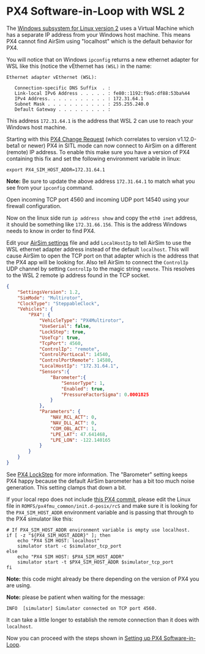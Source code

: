 # PX4 Software-in-Loop with WSL 2

The [Windows subsystem for Linux version
2](https://docs.microsoft.com/en-us/windows/wsl/install-win10) uses a Virtual Machine which has a
separate IP address from your Windows host machine. This means PX4 cannot find AirSim using
"localhost" which is the default behavior for PX4.

You will notice that on Windows `ipconfig` returns a new ethernet adapter for WSL like this (notice
the vEthernet has `(WSL)` in the name:

```plain
Ethernet adapter vEthernet (WSL):

   Connection-specific DNS Suffix  . :
   Link-local IPv6 Address . . . . . : fe80::1192:f9a5:df88:53ba%44
   IPv4 Address. . . . . . . . . . . : 172.31.64.1
   Subnet Mask . . . . . . . . . . . : 255.255.240.0
   Default Gateway . . . . . . . . . :
```

This address `172.31.64.1` is the address that WSL 2 can use to reach your Windows host machine.

Starting with this [PX4 Change
Request](https://github.com/PX4/PX4-Autopilot/commit/1719ff9892f3c3d034f2b44e94d15527ab09cec6)
(which correlates to version v1.12.0-beta1 or newer) PX4 in SITL mode can now connect to AirSim on a
different (remote) IP address.  To enable this make sure you have a version of PX4 containing this
fix and set the following environment variable in linux:

```shell
export PX4_SIM_HOST_ADDR=172.31.64.1
```

**Note:** Be sure to update the above address `172.31.64.1` to match what you see from your
`ipconfig` command.

Open incoming TCP port 4560 and incoming UDP port 14540 using your firewall configuration.

Now on the linux side run `ip address show` and copy the `eth0 inet` address, it should be something
like `172.31.66.156`.  This is the address Windows needs to know in order to find PX4.

Edit your [AirSim settings](settings.md) file and add `LocalHostIp` to tell AirSim to use the WSL
ethernet adapter address instead of the default `localhost`.  This will cause AirSim to open the TCP
port on that adapter which is the address that the PX4 app will be looking for.  Also tell AirSim
to connect the `ControlIp` UDP channel by setting `ControlIp` to the magic string `remote`.
This resolves to the WSL 2 remote ip address found in the TCP socket.

```json
{
    "SettingsVersion": 1.2,
    "SimMode": "Multirotor",
    "ClockType": "SteppableClock",
    "Vehicles": {
        "PX4": {
            "VehicleType": "PX4Multirotor",
            "UseSerial": false,
            "LockStep": true,
            "UseTcp": true,
            "TcpPort": 4560,
            "ControlIp": "remote",
            "ControlPortLocal": 14540,
            "ControlPortRemote": 14580,
            "LocalHostIp": "172.31.64.1",
            "Sensors":{
                "Barometer":{
                    "SensorType": 1,
                    "Enabled": true,
                    "PressureFactorSigma": 0.0001825
                }
            },
            "Parameters": {
                "NAV_RCL_ACT": 0,
                "NAV_DLL_ACT": 0,
                "COM_OBL_ACT": 1,
                "LPE_LAT": 47.641468,
                "LPE_LON": -122.140165
            }
        }
    }
}
```
See [PX4 LockStep](px4_lockstep.md) for more information.
The "Barometer" setting keeps PX4 happy because the default AirSim barometer has a bit too much
noise generation.  This setting clamps that down a bit.

If your local repo does not include [this PX4 
commit](https://github.com/PX4/PX4-Autopilot/commit/292a66ce417c9769e1a7845fbc9b8d5e68e1cf0b), 
please edit the Linux file in `ROMFS/px4fmu_common/init.d-posix/rcS` and make sure it is looking
for the `PX4_SIM_HOST_ADDR` environment variable and is passing that through to the PX4 
simulator like this:

```shell
# If PX4_SIM_HOST_ADDR environment variable is empty use localhost.
if [ -z "${PX4_SIM_HOST_ADDR}" ]; then
    echo "PX4 SIM HOST: localhost"
    simulator start -c $simulator_tcp_port
else
    echo "PX4 SIM HOST: $PX4_SIM_HOST_ADDR"
    simulator start -t $PX4_SIM_HOST_ADDR $simulator_tcp_port
fi
```

**Note:** this code might already be there depending on the version of PX4 you are using.

**Note:** please be patient when waiting for the message:

```
INFO  [simulator] Simulator connected on TCP port 4560.
```

It can take a little longer to establish the remote connection than it does with `localhost`.

Now you can proceed with the steps shown in [Setting up PX4 Software-in-Loop](px4_sitl.md).
